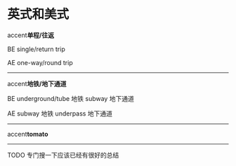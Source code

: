 # 英式和美式

accent**单程/往返**

BE
single/return trip

AE
one-way/round trip

---

accent**地铁/地下通道**

BE
underground/tube 地铁
subway 地下通道

AE
subway 地铁
underpass 地下通道

---

accent**tomato**

---

TODO 专门搜一下应该已经有很好的总结
